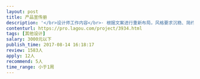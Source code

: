 ```yaml
---                
layout: post       
title: 产品宣传册           
description: '</br>设计师工作内容</br>· 根据文案进行重新布局，风格要求沉稳、简约。</br>· 文字字号不能太小，段落清晰，阅读感强。</br>· 视觉色调以蓝色为主。</br>· ICON表达准确无误。</br></br>“参考.pdf”是风格参考。</br>'     
contenturl: https://pro.lagou.com/project/3934.html      
tags: [其他设计]            
salary: 3000元以下          
publish_time: 2017-08-14 16:18:17         
review: 1583人                   
apply: 12人                   
recommend: 5人                   
time_range: 小于1周              
---                 
```

